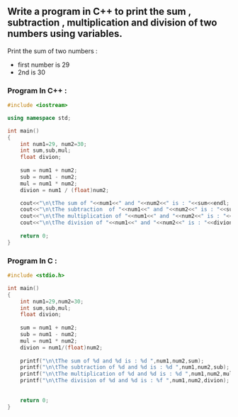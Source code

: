 ## Write a program in C++ to print the sum , subtraction , multiplication and division of two numbers using variables. 
Print the sum of two numbers :
* first number is 29
* 2nd is 30


### Program In C++ :

```C++
#include <iostream>

using namespace std;

int main()
{
    int num1=29, num2=30;
    int sum,sub,mul;
    float divion;
    
    sum = num1 + num2;
    sub = num1 - num2;
    mul = num1 * num2;
    divion = num1 / (float)num2;

    cout<<"\n\tThe sum of "<<num1<<" and "<<num2<<" is : "<<sum<<endl;
    cout<<"\n\tThe subtraction  of "<<num1<<" and "<<num2<<" is : "<<sub<<endl;
    cout<<"\n\tThe multiplication of "<<num1<<" and "<<num2<<" is : "<<mul<<endl;
    cout<<"\n\tThe division of "<<num1<<" and "<<num2<<" is : "<<divion<<endl;
    
    return 0;
}
```

### Program In C :

```c
#include <stdio.h>

int main()
{
    int num1=29,num2=30;
    int sum,sub,mul;
    float divion;
    
    sum = num1 + num2;
    sub = num1 - num2;
    mul = num1 * num2;
    divion = num1/(float)num2;
    
    printf("\n\tThe sum of %d and %d is : %d ",num1,num2,sum);
    printf("\n\tThe subtraction of %d and %d is : %d ",num1,num2,sub);
    printf("\n\tThe multiplication of %d and %d is : %d ",num1,num2,mul);
    printf("\n\tThe division of %d and %d is : %f ",num1,num2,divion);
    
    
    return 0;
}
```
